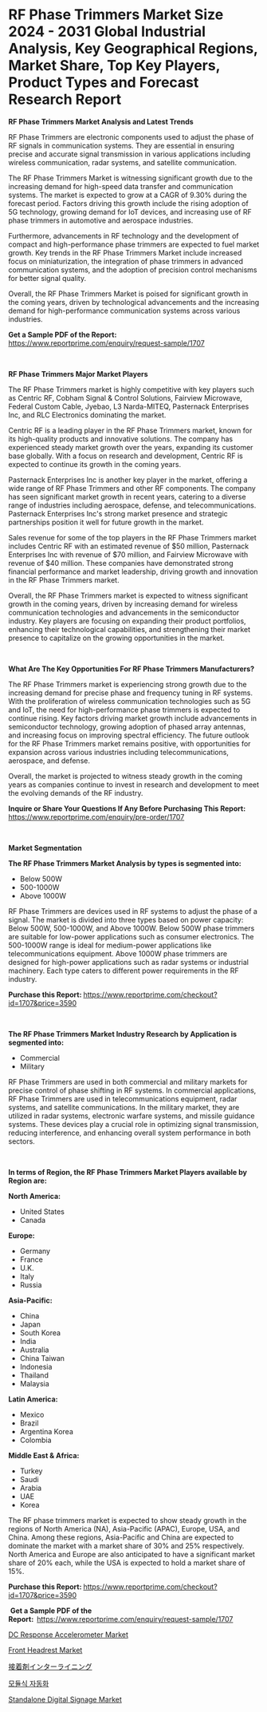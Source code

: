 <p><h1>RF Phase Trimmers Market Size 2024 - 2031 Global Industrial Analysis, Key Geographical Regions, Market Share, Top Key Players, Product Types and Forecast Research Report</h1></p><p><strong>RF Phase Trimmers Market Analysis and Latest Trends</strong></p>
<p><p>RF Phase Trimmers are electronic components used to adjust the phase of RF signals in communication systems. They are essential in ensuring precise and accurate signal transmission in various applications including wireless communication, radar systems, and satellite communication.</p><p>The RF Phase Trimmers Market is witnessing significant growth due to the increasing demand for high-speed data transfer and communication systems. The market is expected to grow at a CAGR of 9.30% during the forecast period. Factors driving this growth include the rising adoption of 5G technology, growing demand for IoT devices, and increasing use of RF phase trimmers in automotive and aerospace industries.</p><p>Furthermore, advancements in RF technology and the development of compact and high-performance phase trimmers are expected to fuel market growth. Key trends in the RF Phase Trimmers Market include increased focus on miniaturization, the integration of phase trimmers in advanced communication systems, and the adoption of precision control mechanisms for better signal quality.</p><p>Overall, the RF Phase Trimmers Market is poised for significant growth in the coming years, driven by technological advancements and the increasing demand for high-performance communication systems across various industries.</p></p>
<p><strong>Get a Sample PDF of the Report:&nbsp;</strong> <a href="https://www.reportprime.com/enquiry/request-sample/1707">https://www.reportprime.com/enquiry/request-sample/1707</a></p>
<p>&nbsp;</p>
<p><strong>RF Phase Trimmers Major Market Players</strong></p>
<p><p>The RF Phase Trimmers market is highly competitive with key players such as Centric RF, Cobham Signal & Control Solutions, Fairview Microwave, Federal Custom Cable, Jyebao, L3 Narda-MITEQ, Pasternack Enterprises Inc, and RLC Electronics dominating the market. </p><p>Centric RF is a leading player in the RF Phase Trimmers market, known for its high-quality products and innovative solutions. The company has experienced steady market growth over the years, expanding its customer base globally. With a focus on research and development, Centric RF is expected to continue its growth in the coming years.</p><p>Pasternack Enterprises Inc is another key player in the market, offering a wide range of RF Phase Trimmers and other RF components. The company has seen significant market growth in recent years, catering to a diverse range of industries including aerospace, defense, and telecommunications. Pasternack Enterprises Inc's strong market presence and strategic partnerships position it well for future growth in the market.</p><p>Sales revenue for some of the top players in the RF Phase Trimmers market includes Centric RF with an estimated revenue of $50 million, Pasternack Enterprises Inc with revenue of $70 million, and Fairview Microwave with revenue of $40 million. These companies have demonstrated strong financial performance and market leadership, driving growth and innovation in the RF Phase Trimmers market. </p><p>Overall, the RF Phase Trimmers market is expected to witness significant growth in the coming years, driven by increasing demand for wireless communication technologies and advancements in the semiconductor industry. Key players are focusing on expanding their product portfolios, enhancing their technological capabilities, and strengthening their market presence to capitalize on the growing opportunities in the market.</p></p>
<p>&nbsp;</p>
<p><strong>What Are The Key Opportunities For RF Phase Trimmers Manufacturers?</strong></p>
<p><p>The RF Phase Trimmers market is experiencing strong growth due to the increasing demand for precise phase and frequency tuning in RF systems. With the proliferation of wireless communication technologies such as 5G and IoT, the need for high-performance phase trimmers is expected to continue rising. Key factors driving market growth include advancements in semiconductor technology, growing adoption of phased array antennas, and increasing focus on improving spectral efficiency. The future outlook for the RF Phase Trimmers market remains positive, with opportunities for expansion across various industries including telecommunications, aerospace, and defense. </p><p>Overall, the market is projected to witness steady growth in the coming years as companies continue to invest in research and development to meet the evolving demands of the RF industry.</p></p>
<p><strong>Inquire or Share Your Questions If Any Before Purchasing This Report:</strong> <a href="https://www.reportprime.com/enquiry/pre-order/1707">https://www.reportprime.com/enquiry/pre-order/1707</a></p>
<p>&nbsp;</p>
<p><strong>Market Segmentation</strong></p>
<p><strong>The RF Phase Trimmers Market Analysis by types is segmented into:</strong></p>
<p><ul><li>Below 500W</li><li>500-1000W</li><li>Above 1000W</li></ul></p>
<p><p>RF Phase Trimmers are devices used in RF systems to adjust the phase of a signal. The market is divided into three types based on power capacity: Below 500W, 500-1000W, and Above 1000W. Below 500W phase trimmers are suitable for low-power applications such as consumer electronics. The 500-1000W range is ideal for medium-power applications like telecommunications equipment. Above 1000W phase trimmers are designed for high-power applications such as radar systems or industrial machinery. Each type caters to different power requirements in the RF industry.</p></p>
<p><strong>Purchase this Report:&nbsp;</strong><a href="https://www.reportprime.com/checkout?id=1707&price=3590">https://www.reportprime.com/checkout?id=1707&price=3590</a></p>
<p>&nbsp;</p>
<p><strong>The RF Phase Trimmers Market Industry Research by Application is segmented into:</strong></p>
<p><ul><li>Commercial</li><li>Military</li></ul></p>
<p><p>RF Phase Trimmers are used in both commercial and military markets for precise control of phase shifting in RF systems. In commercial applications, RF Phase Trimmers are used in telecommunications equipment, radar systems, and satellite communications. In the military market, they are utilized in radar systems, electronic warfare systems, and missile guidance systems. These devices play a crucial role in optimizing signal transmission, reducing interference, and enhancing overall system performance in both sectors.</p></p>
<p>&nbsp;</p>
<p><strong>In terms of Region, the RF Phase Trimmers Market Players available by Region are:</strong></p>
<p>
    <p> <strong> North America: </strong>
        <ul>
            <li>United States</li>
            <li>Canada</li>
        </ul>
        </p> 
    <p> <strong> Europe: </strong>
        <ul>
            <li>Germany</li>
            <li>France</li>
            <li>U.K.</li>
            <li>Italy</li>
            <li>Russia</li>
        </ul>
        </p> 
    <p> <strong> Asia-Pacific: </strong>
        <ul>
            <li>China</li>
            <li>Japan</li>
            <li>South Korea</li>
            <li>India</li>
            <li>Australia</li>
            <li>China Taiwan</li>
            <li>Indonesia</li>
            <li>Thailand</li>
            <li>Malaysia</li>
        </ul>
        </p> 
    <p> <strong> Latin America: </strong>
        <ul>
            <li>Mexico</li>
            <li>Brazil</li>
            <li>Argentina Korea</li>
            <li>Colombia</li>
        </ul>
        </p> 
    <p> <strong> Middle East & Africa: </strong>
        <ul>
            <li>Turkey</li>
            <li>Saudi</li>
            <li>Arabia</li>
            <li>UAE</li>
            <li>Korea</li>
        </ul>
    </p>
    </p>
<p><p>The RF phase trimmers market is expected to show steady growth in the regions of North America (NA), Asia-Pacific (APAC), Europe, USA, and China. Among these regions, Asia-Pacific and China are expected to dominate the market with a market share of 30% and 25% respectively. North America and Europe are also anticipated to have a significant market share of 20% each, while the USA is expected to hold a market share of 15%.</p></p>
<p><strong>Purchase this Report: </strong><a href="https://www.reportprime.com/checkout?id=1707&price=3590">https://www.reportprime.com/checkout?id=1707&price=3590</a></p>
<p>&nbsp;<strong>Get a Sample PDF of the Report:&nbsp;&nbsp;</strong><a href="https://www.reportprime.com/enquiry/request-sample/1707">https://www.reportprime.com/enquiry/request-sample/1707</a></p>
<p><strong></strong></p>
<p><p><a href="https://github.com/prosalinda88/Market-Research-Report-List-3/blob/main/dc-response-accelerometer-market.md">DC Response Accelerometer Market</a></p><p><a href="https://issuu.com/reportprime-2/docs/front-headrest-market-size-2030.pptx">Front Headrest Market</a></p><p><a href="https://github.com/hwbcz413288296/Market-Research-Report-List-1/blob/main/225800710031.md">接着剤インターライニング</a></p><p><a href="https://github.com/bunxhcci35271755/Market-Research-Report-List-1/blob/main/94636309442.md">모듈식 자동화</a></p><p><a href="https://github.com/globismark/Market-Research-Report-List-2/blob/main/standalone-digital-signage-market.md">Standalone Digital Signage Market</a></p></p>
